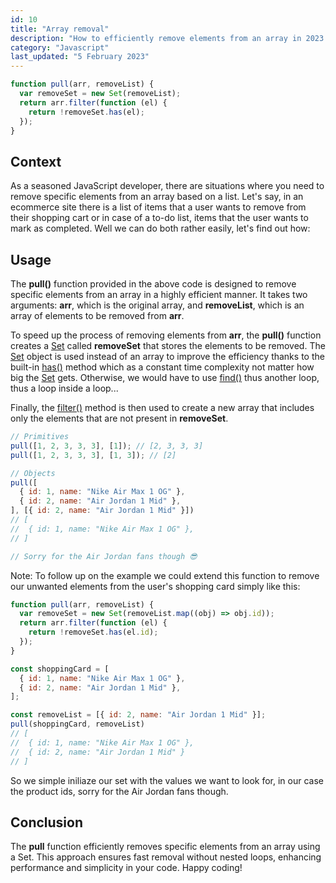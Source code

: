 ```yaml
---
id: 10
title: "Array removal"
description: "How to efficiently remove elements from an array in 2023."
category: "Javascript"
last_updated: "5 February 2023"
---
```


```js
function pull(arr, removeList) {
  var removeSet = new Set(removeList);
  return arr.filter(function (el) {
    return !removeSet.has(el);
  });
}
```

## Context

As a seasoned JavaScript developer, there are situations where you need to remove specific elements from an array based on a list. Let's say, in an ecommerce site there is a list of items that a user wants to remove from their shopping cart or in case of a to-do list, items that the user wants to mark as completed. Well we can do both rather easily, let's find out how:

## Usage

The **pull()** function provided in the above code is designed to remove specific elements from an array in a highly efficient manner. It takes two arguments: **arr**, which is the original array, and **removeList**, which is an array of elements to be removed from **arr**.

To speed up the process of removing elements from **arr**, the **pull()** function creates a [Set](https://developer.mozilla.org/en-US/docs/Web/JavaScript/Reference/Global_Objects/Set) called **removeSet** that stores the elements to be removed. The [Set](https://developer.mozilla.org/en-US/docs/Web/JavaScript/Reference/Global_Objects/Set) object is used instead of an array to improve the efficiency thanks to the built-in [has()](https://developer.mozilla.org/en-US/docs/Web/JavaScript/Reference/Global_Objects/Set/has) method which as a constant time complexity not matter how big the [Set](https://developer.mozilla.org/en-US/docs/Web/JavaScript/Reference/Global_Objects/Set) gets. Otherwise, we would have to use [find()](https://developer.mozilla.org/en-US/docs/Web/JavaScript/Reference/Global_Objects/Array/find) thus another loop, thus a loop inside a loop...

Finally, the [filter()](https://developer.mozilla.org/en-US/docs/Web/JavaScript/Reference/Global_Objects/Array/filter) method is then used to create a new array that includes only the elements that are not present in **removeSet**.

```js
// Primitives
pull([1, 2, 3, 3, 3], [1]); // [2, 3, 3, 3]
pull([1, 2, 3, 3, 3], [1, 3]); // [2]

// Objects
pull([
  { id: 1, name: "Nike Air Max 1 OG" },
  { id: 2, name: "Air Jordan 1 Mid" },
], [{ id: 2, name: "Air Jordan 1 Mid" }])
// [
//  { id: 1, name: "Nike Air Max 1 OG" }, 
// ]

// Sorry for the Air Jordan fans though 😎
```

Note: To follow up on the example we could extend this function to remove our unwanted elements from the user's shopping card simply like this:

```js
function pull(arr, removeList) {
  var removeSet = new Set(removeList.map((obj) => obj.id));
  return arr.filter(function (el) {
    return !removeSet.has(el.id);
  });
}

const shoppingCard = [
  { id: 1, name: "Nike Air Max 1 OG" },
  { id: 2, name: "Air Jordan 1 Mid" },
];

const removeList = [{ id: 2, name: "Air Jordan 1 Mid" }];
pull(shoppingCard, removeList) 
// [
//  { id: 1, name: "Nike Air Max 1 OG" }, 
//  { id: 2, name: "Air Jordan 1 Mid" }
// ]
```

So we simple iniliaze our set with the values we want to look for, in our case the product ids, sorry for the Air Jordan fans though.

## Conclusion
The **pull** function efficiently removes specific elements from an array using a Set. This approach ensures fast removal without nested loops, enhancing performance and simplicity in your code. Happy coding!
